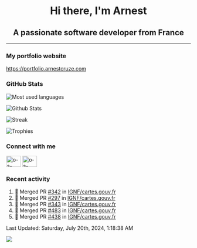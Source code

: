 <h1 align="center">Hi there, I'm Arnest</h1>
<h2 align="center">A passionate software developer from France</h2>

---

### My portfolio website

https://portfolio.arnestcruze.com

### GitHub Stats

![Most used languages](https://github-readme-stats.vercel.app/api/top-langs/?username=ocruze&langs_count=10&layout=compact&hide=tsql)

![Github Stats](https://github-readme-stats.vercel.app/api?username=ocruze&count_private=true&show_icons=true&title_color=fff&text_color=fff&bg_color=30,36d1dc,904e95)

![Streak](https://github-readme-streak-stats.herokuapp.com/?user=ocruze&)

![Trophies](https://github-profile-trophy.vercel.app/?username=ocruze)

### Connect with me

<p align="left">
  <a href="mailto:o.cruze@live.com" target="blank"><img align="center" src="https://upload.wikimedia.org/wikipedia/commons/d/df/Microsoft_Office_Outlook_%282018%E2%80%93present%29.svg" alt="o-a-cruze" height="30" width="40" /></a>
  <a href="https://linkedin.com/in/o-a-cruze" target="blank"><img align="center" src="https://raw.githubusercontent.com/rahuldkjain/github-profile-readme-generator/master/src/images/icons/Social/linked-in-alt.svg" alt="o-a-cruze" height="30" width="40" /></a>
</p>

### Recent activity

<!--RECENT_ACTIVITY:start-->
1. 🎉 Merged PR [#342](https://github.com/IGNF/cartes.gouv.fr/pull/342) in [IGNF/cartes.gouv.fr](https://github.com/IGNF/cartes.gouv.fr)
2. 🎉 Merged PR [#297](https://github.com/IGNF/cartes.gouv.fr/pull/297) in [IGNF/cartes.gouv.fr](https://github.com/IGNF/cartes.gouv.fr)
3. 🎉 Merged PR [#343](https://github.com/IGNF/cartes.gouv.fr/pull/343) in [IGNF/cartes.gouv.fr](https://github.com/IGNF/cartes.gouv.fr)
4. 🎉 Merged PR [#483](https://github.com/IGNF/cartes.gouv.fr/pull/483) in [IGNF/cartes.gouv.fr](https://github.com/IGNF/cartes.gouv.fr)
5. 🎉 Merged PR [#438](https://github.com/IGNF/cartes.gouv.fr/pull/438) in [IGNF/cartes.gouv.fr](https://github.com/IGNF/cartes.gouv.fr)
<!--RECENT_ACTIVITY:end-->

<!--RECENT_ACTIVITY:last_update-->
Last Updated: Saturday, July 20th, 2024, 1:18:38 AM
<!--RECENT_ACTIVITY:last_update_end-->

[![](https://visitcount.itsvg.in/api?id=ocruze&label=Profile%20Views&pretty=false)](https://visitcount.itsvg.in)
